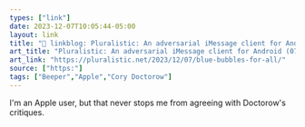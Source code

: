 ```yaml
---
types: ["link"]
date: 2023-12-07T10:05:44-05:00
layout: link
title: "🔗 linkblog: Pluralistic: An adversarial iMessage client for Android (07 Dec 2023) – Pluralistic: Daily links from Cory Doctorow'"
art_title: "Pluralistic: An adversarial iMessage client for Android (07 Dec 2023) – Pluralistic: Daily links from Cory Doctorow"
art_link: "https://pluralistic.net/2023/12/07/blue-bubbles-for-all/"
source: ["https:"]
tags: ["Beeper","Apple","Cory Doctorow"]
---
```

I'm an Apple user, but that never stops me from agreeing with Doctorow's critiques.

